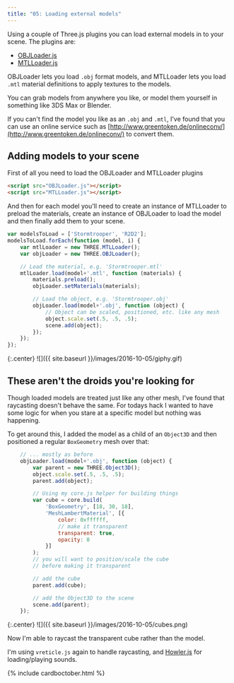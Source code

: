 ```yaml
---
title: "05: Loading external models"
---
```


Using a couple of Three.js plugins you can load external models in to your scene. The plugins are:

- [OBJLoader.js](https://threejs.org/examples/js/loaders/OBJLoader.js)
- [MTLLoader.js](https://threejs.org/examples/js/loaders/MTLLoader.js)

OBJLoader lets you load `.obj` format models, and MTLLoader lets you load `.mtl` material definitions to apply textures to the models.

<!-- more -->

You can grab models from anywhere you like, or model them yourself in something like 3DS Max or Blender.

If you can't find the model you like as an `.obj` and `.mtl`, I've found that you can use an online service such as [http://www.greentoken.de/onlineconv/](http://www.greentoken.de/onlineconv/) to convert them.

## Adding models to your scene

First of all you need to load the OBJLoader and MTLLoader plugins

```html
<script src="OBJLoader.js"></script>
<script src="MTLLoader.js"></script>
```

And then for each model you'll need to create an instance of MTLLoader to preload the materials, create an instance of OBJLoader to load the model and then finally add them to your scene.

```javascript
var modelsToLoad = ['Stormtrooper', 'R2D2'];
modelsToLoad.forEach(function (model, i) {
    var mtlLoader = new THREE.MTLLoader();
    var objLoader = new THREE.OBJLoader();

    // Load the material, e.g. 'Stormtrooper.mtl'
    mtlLoader.load(model+'.mtl', function (materials) {
        materials.preload();
        objLoader.setMaterials(materials);

        // Load the object, e.g. 'Stormtrooper.obj'
        objLoader.load(model+'.obj', function (object) {
            // Object can be scaled, positioned, etc. like any mesh
            object.scale.set(.5, .5, .5);
            scene.add(object);
        });
    });
});
```

{:.center}
![]({{ site.baseurl }}/images/2016-10-05/giphy.gif)

## These aren't the droids you're looking for

Though loaded models are treated just like any other mesh, I've found that raycasting doesn't behave the same. For todays hack I wanted to have some logic for when you stare at a specific model but nothing was happening.

To get around this, I added the model as a child of an `Object3D` and then positioned a regular `BoxGeometry` mesh over that:

```javascript
    // ... mostly as before
    objLoader.load(model+'.obj', function (object) {
        var parent = new THREE.Object3D();
        object.scale.set(.5, .5, .5);
        parent.add(object);

        // Using my core.js helper for building things
        var cube = core.build(
            'BoxGeometry', [18, 30, 18],
            'MeshLambertMaterial', [{
                color: 0xffffff,
                // make it transparent
                transparent: true,
                opacity: 0
            }]
        );
        // you will want to position/scale the cube
        // before making it transparent

        // add the cube
        parent.add(cube);

        // add the Object3D to the scene
        scene.add(parent);
    });
```

{:.center}
![]({{ site.baseurl }}/images/2016-10-05/cubes.png)

Now I'm able to raycast the transparent cube rather than the model.

I'm using `vreticle.js` again to handle raycasting, and [Howler.js](https://howlerjs.com/) for loading/playing sounds.

{% include cardboctober.html %}
